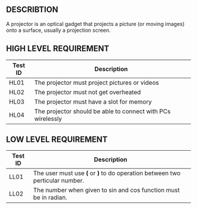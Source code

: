 **DESCRIBTION**
-
A projector is an optical gadget that projects a picture (or moving images) onto a surface, usually a projection screen.

**HIGH LEVEL REQUIREMENT**
-
|Test ID  |    Description  |  
-------------|-----------------------------------
|HL01     |    The projector must project pictures or videos | 
|HL02     |    The projector must not get overheated |
|HL03     |    The projector must have a slot for memory          |
|HL04     |    The projector should be able to connect with PCs wirelessly     |

**LOW LEVEL REQUIREMENT**
-
|Test ID   |  Description | 
------------------|-------------------
|LL01     | The user must use **(** or **)** to do operation between two perticular number.|
|LL02     | The number when given to sin and cos function must be in radian.|

